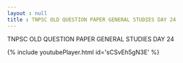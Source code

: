 ```yaml
---
layout : null
title : TNPSC OLD QUESTION PAPER GENERAL STUDIES DAY 24
---
```


TNPSC OLD QUESTION PAPER GENERAL STUDIES DAY 24



{% include youtubePlayer.html id='sCSvEh5gN3E' %}
